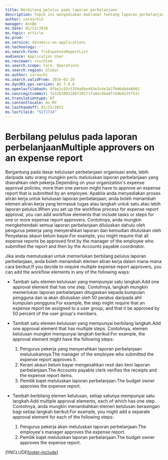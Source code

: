 ```yaml
---
title: Berbilang pelulus pada laporan perbelanjaan
description: Topik ini menyediakan maklumat tentang laporan perbelanjaan yang memerlukan kelulusan oleh berbilang orang.
author: saraschi2
manager: AnnBe
ms.date: 02/23/2018
ms.topic: article
ms.prod: ''
ms.service: dynamics-ax-applications
ms.technology: ''
ms.search.form: TrvExpensesReportList
audience: Application User
ms.reviewer: roschlom
ms.search.scope: Core, Operations
ms.search.region: Global
ms.author: saraschi
ms.search.validFrom: 2016-02-28
ms.dyn365.ops.version: AX 7.0.0
ms.openlocfilehash: 0fbe1c93c5359a6be493e3c4e1b27b06dbb48002
ms.sourcegitcommit: fa32b1893286f20271fa4ec4be8fc68bd135f53c
ms.translationtype: HT
ms.contentlocale: ms-MY
ms.lasthandoff: 02/15/2021
ms.locfileid: "5271724"
---
```

# <a name="multiple-approvers-on-an-expense-report"></a><span data-ttu-id="2b2ab-103">Berbilang pelulus pada laporan perbelanjaan</span><span class="sxs-lookup"><span data-stu-id="2b2ab-103">Multiple approvers on an expense report</span></span>

<span data-ttu-id="2b2ab-104">Bergantung pada dasar kelulusan perbelanjaan organisasi anda, lebih daripada satu orang mungkin perlu meluluskan laporan perbelanjaan yang diserahkan oleh pekerja.</span><span class="sxs-lookup"><span data-stu-id="2b2ab-104">Depending on your organization's expense approval policies, more than one person might have to approve an expense report that is submitted by an employee.</span></span> <span data-ttu-id="2b2ab-105">Apabila anda menyediakan proses aliran kerja untuk kelulusan laporan perbelanjaan, anda boleh menambah elemen aliran kerja yang termasuk tugas atau langkah untuk satu atau lebih laporan pelulus.</span><span class="sxs-lookup"><span data-stu-id="2b2ab-105">When you set up the workflow process for expense report approval, you can add workflow elements that include tasks or steps for one or more expense report approvers.</span></span> <span data-ttu-id="2b2ab-106">Contohnya, anda mungkin mengkehendaki semua laporan perbelanjaan diluluskan dahulu oleh pengurus pekerja yang menyerahkan laporan dan kemudian diluluskan oleh Penyelaras akaun belum bayar.</span><span class="sxs-lookup"><span data-stu-id="2b2ab-106">For example, you might require that all expense reports be approved first by the manager of the employee who submitted the report and then by the Accounts payable coordinator.</span></span>

<span data-ttu-id="2b2ab-107">Jika anda memutuskan untuk memerlukan berbilang pelulus laporan perbelanjaan, anda boleh menambah elemen aliran kerja dalam mana-mana cara berikut:</span><span class="sxs-lookup"><span data-stu-id="2b2ab-107">If you decide to require multiple expense report approvers, you can add the workflow elements in any of the following ways:</span></span>

- <span data-ttu-id="2b2ab-108">Tambah satu elemen kelulusan yang mempunyai satu langkah.</span><span class="sxs-lookup"><span data-stu-id="2b2ab-108">Add one approval element that has one step.</span></span> <span data-ttu-id="2b2ab-109">Contohnya, langkah mungkin memerlukan laporan perbelanjaan ditugaskan kepada kumpulan pengguna dan ia akan diluluskan oleh 50 peratus daripada ahli kumpulan pengguna.</span><span class="sxs-lookup"><span data-stu-id="2b2ab-109">For example, the step might require that an expense report be assigned to a user group, and that it be approved by 50 percent of the user group's members.</span></span>
- <span data-ttu-id="2b2ab-110">Tambah satu elemen kelulusan yang mempunyai berbilang langkah.</span><span class="sxs-lookup"><span data-stu-id="2b2ab-110">Add one approval element that has multiple steps.</span></span> <span data-ttu-id="2b2ab-111">Contohnya, elemen kelulusan mungkin mempunyai langkah berikut:</span><span class="sxs-lookup"><span data-stu-id="2b2ab-111">For example, the approval element might have the following steps:</span></span>

    1. <span data-ttu-id="2b2ab-112">Pengurus pekerja yang menyerahkan laporan perbelanjaan meluluskannya.</span><span class="sxs-lookup"><span data-stu-id="2b2ab-112">The manager of the employee who submitted the expense report approves it.</span></span>
    2. <span data-ttu-id="2b2ab-113">Kerani akaun belum bayar mengesahkan resit dan item laporan perbelanjaan.</span><span class="sxs-lookup"><span data-stu-id="2b2ab-113">The Accounts payable clerk verifies the receipts and the expense report items.</span></span>
    3. <span data-ttu-id="2b2ab-114">Pemilik bajet meluluskan laporan perbelanjaan.</span><span class="sxs-lookup"><span data-stu-id="2b2ab-114">The budget owner approves the expense report.</span></span>

- <span data-ttu-id="2b2ab-115">Tambah berbilang elemen kelulusan, setiap satunya mempunyai satu langkah.</span><span class="sxs-lookup"><span data-stu-id="2b2ab-115">Add multiple approval elements, each of which has one step.</span></span> <span data-ttu-id="2b2ab-116">Contohnya, anda mungkin menambahkan elemen kelulusan berasingan bagi setiap langkah berikut:</span><span class="sxs-lookup"><span data-stu-id="2b2ab-116">For example, you might add a separate approval element for each of the following steps:</span></span>

    1. <span data-ttu-id="2b2ab-117">Pengurus pekerja akan meluluskan laporan perbelanjaan.</span><span class="sxs-lookup"><span data-stu-id="2b2ab-117">The employee's manager approves the expense report.</span></span>
    2. <span data-ttu-id="2b2ab-118">Pemilik bajet meluluskan laporan perbelanjaan.</span><span class="sxs-lookup"><span data-stu-id="2b2ab-118">The budget owner approves the expense report.</span></span>


[!INCLUDE[footer-include](../includes/footer-banner.md)]